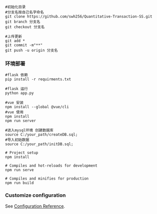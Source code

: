 ```shell
#初始化目录
#分支名按自己名字命名
git clone https://github.com/swh256/Quantitative-Transaction-SS.git
git branch 分支名
git checkout 分支名

#上传更新
git add *
git commit -m"**"
git push -u origin 分支名
```



### 环境部署

```shell
#flask 依赖
pip install -r requirments.txt

#flask 运行
python app.py
```



```shell
#vue 安装
npm install --global @vue/cli
#vue 使用
npm install
npm run server
```

```shell
#进入mysql环境 创建数据库
source C:/your_path/createDB.sql;
#导入初始数据
source C:/your_path/initDB.sql;

```



```shell
# Project setup
npm install

# Compiles and hot-reloads for development
npm run serve

# Compiles and minifies for production
npm run build
```

### Customize configuration
See [Configuration Reference](https://cli.vuejs.org/config/).

